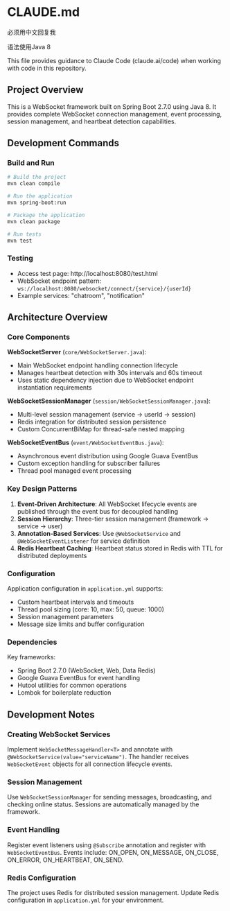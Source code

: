# CLAUDE.md

必须用中文回复我

语法使用Java 8

This file provides guidance to Claude Code (claude.ai/code) when working with code in this repository.

## Project Overview

This is a WebSocket framework built on Spring Boot 2.7.0 using Java 8. It provides complete WebSocket connection management, event processing, session management, and heartbeat detection capabilities.

## Development Commands

### Build and Run
```bash
# Build the project
mvn clean compile

# Run the application
mvn spring-boot:run

# Package the application
mvn clean package

# Run tests
mvn test
```

### Testing
- Access test page: http://localhost:8080/test.html
- WebSocket endpoint pattern: `ws://localhost:8080/websocket/connect/{service}/{userId}`
- Example services: "chatroom", "notification"

## Architecture Overview

### Core Components

**WebSocketServer** (`core/WebSocketServer.java`): 
- Main WebSocket endpoint handling connection lifecycle
- Manages heartbeat detection with 30s intervals and 60s timeout
- Uses static dependency injection due to WebSocket endpoint instantiation requirements

**WebSocketSessionManager** (`session/WebSocketSessionManager.java`):
- Multi-level session management (service -> userId -> session)
- Redis integration for distributed session persistence
- Custom ConcurrentBiMap for thread-safe nested mapping

**WebSocketEventBus** (`event/WebSocketEventBus.java`):
- Asynchronous event distribution using Google Guava EventBus
- Custom exception handling for subscriber failures
- Thread pool managed event processing

### Key Design Patterns

1. **Event-Driven Architecture**: All WebSocket lifecycle events are published through the event bus for decoupled handling
2. **Session Hierarchy**: Three-tier session management (framework -> service -> user)
3. **Annotation-Based Services**: Use `@WebSocketService` and `@WebSocketEventListener` for service definition
4. **Redis Heartbeat Caching**: Heartbeat status stored in Redis with TTL for distributed deployments

### Configuration

Application configuration in `application.yml` supports:
- Custom heartbeat intervals and timeouts
- Thread pool sizing (core: 10, max: 50, queue: 1000)
- Session management parameters
- Message size limits and buffer configuration

### Dependencies

Key frameworks:
- Spring Boot 2.7.0 (WebSocket, Web, Data Redis)
- Google Guava EventBus for event handling
- Hutool utilities for common operations
- Lombok for boilerplate reduction

## Development Notes

### Creating WebSocket Services
Implement `WebSocketMessageHandler<T>` and annotate with `@WebSocketService(value="serviceName")`. The handler receives `WebSocketEvent` objects for all connection lifecycle events.

### Session Management
Use `WebSocketSessionManager` for sending messages, broadcasting, and checking online status. Sessions are automatically managed by the framework.

### Event Handling
Register event listeners using `@Subscribe` annotation and register with `WebSocketEventBus`. Events include: ON_OPEN, ON_MESSAGE, ON_CLOSE, ON_ERROR, ON_HEARTBEAT, ON_SEND.

### Redis Configuration
The project uses Redis for distributed session management. Update Redis configuration in `application.yml` for your environment.